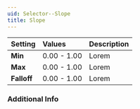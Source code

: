 ```yaml
---
uid: Selector--Slope
title: Slope
---
```


| Setting     | Values      | Description |
| :---------- | :---------- | :---------- |
| **Min**     | 0.00 - 1.00 | Lorem       |
| **Max**     | 0.00 - 1.00 | Lorem       |
| **Falloff** | 0.00 - 1.00 | Lorem       |

### Additional Info

